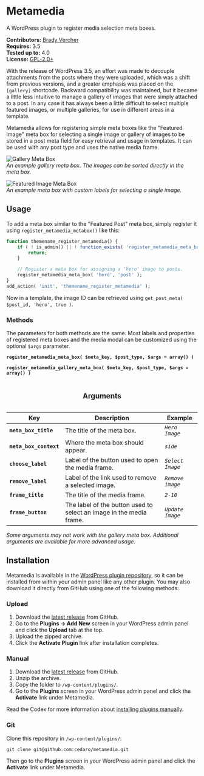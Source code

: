 # Metamedia #

A WordPress plugin to register media selection meta boxes.

__Contributors:__ [Brady Vercher](https://github.com/bradyvercher)  
__Requires:__ 3.5  
__Tested up to:__ 4.0  
__License:__ [GPL-2.0+](http://www.gnu.org/licenses/gpl-2.0.html)

With the release of WordPress 3.5, an effort was made to decouple attachments from the posts where they were uploaded, which was a shift from previous versions, and a greater emphasis was placed on the `[gallery]` shortcode. Backward compatibility was maintained, but it became a little less intuitive to manage a gallery of images that were simply attached to a post. In any case it has always been a little difficult to select multiple featured images, or multiple galleries, for use in different areas in a template.

Metamedia allows for registering simple meta boxes like the "Featured Image" meta box for selecting a single image or gallery of images to be stored in a post meta field for easy retrieval and usage in templates. It can be used with any post type and uses the native media frame.

![Gallery Meta Box](https://raw.github.com/cedaro/metamedia/master/screenshot-1.png)  
_An example gallery meta box. The images can be sorted directly in the meta box._

![Featured Image Meta Box](https://raw.github.com/cedaro/metamedia/master/screenshot-2.png)  
_An example meta box with custom labels for selecting a single image._

## Usage ##

To add a meta box similar to the "Featured Post" meta box, simply register it using `register_metamedia_metabox()` like this:

```php
function themename_register_metamedia() {
	if ( ! is_admin() || ! function_exists( 'register_metamedia_meta_box' ) ) {
		return;
	}

	// Register a meta box for assigning a 'hero' image to posts.
	register_metamedia_meta_box( 'hero', 'post' );
}
add_action( 'init', 'themename_register_metamedia' );
```

Now in a template, the image ID can be retrieved using `get_post_meta( $post_id, 'hero', true )`.

### Methods

The parameters for both methods are the same. Most labels and properties of registered meta boxes and the media modal can be customized using the optional `$args` parameter.

__`register_metamedia_meta_box( $meta_key, $post_type, $args = array() )`__

__`register_metamedia_gallery_meta_box( $meta_key, $post_type, $args = array() )`__

<table><caption><h3>Arguments</h3></caption>
  <thead>
    <tr>
      <th>Key</th>
      <th>Description</th>
      <th>Example</th>
    </tr>
  </thead>
  <tbody>
    <tr>
      <td><strong><code>meta_box_title</code></strong></td>
      <td>The title of the meta box.</td>
	  <td><em><code>Hero Image</code></td>
    </tr>
    <tr>
      <td><strong><code>meta_box_context</code></strong></td>
      <td>Where the meta box should appear.</td>
      <td><em><code>side</code></em></td>
    </tr>
	<tr>
		<td><strong><code>choose_label</code></strong></td>
		<td>Label of the button used to open the media frame.</td>
		<td><em><code>Select Image</code></td>
	</tr>
	<tr>
	  <td><strong><code>remove_label</code></strong></td>
	  <td>Label of the link used to remove a selected image.</td>
	  <td><em><code>Remove image</code></em></td>
	</tr>
    <tr>
      <td><strong><code>frame_title</code></strong></td>
      <td>The title of the media frame.</td>
	  <td><em><code>2-10</code></em></td>
    </tr>
	<tr>
	  <td><strong><code>frame_button</code></strong></td>
	  <td>The label of the button used to select an image in the media frame.</td>
	  <td><em><code>Update Image</code></em></td>
	</tr>
  </tbody>
</table>

*Some arguments may not work with the gallery meta box. Additional arguments are available for more advanced usage.*

## Installation ##

Metamedia is available in the [WordPress plugin repository](https://wordpress.org/plugins/metamedia/), so it can be installed from within your admin panel like any other plugin. You may also download it directly from GitHub using one of the following methods:

### Upload ###

1. Download the [latest release](https://github.com/cedaro/metamedia/archive/master.zip) from GitHub.
2. Go to the __Plugins &rarr; Add New__ screen in your WordPress admin panel and click the __Upload__ tab at the top.
3. Upload the zipped archive.
4. Click the __Activate Plugin__ link after installation completes.

### Manual ###

1. Download the [latest release](https://github.com/cedaro/metamedia/archive/master.zip) from GitHub.
2. Unzip the archive.
3. Copy the folder to `/wp-content/plugins/`.
4. Go to the __Plugins__ screen in your WordPress admin panel and click the __Activate__ link under Metamedia.

Read the Codex for more information about [installing plugins manually](http://codex.wordpress.org/Managing_Plugins#Manual_Plugin_Installation).

### Git ###

Clone this repository in `/wp-content/plugins/`:

`git clone git@github.com:cedaro/metamedia.git`

Then go to the __Plugins__ screen in your WordPress admin panel and click the __Activate__ link under Metamedia.


